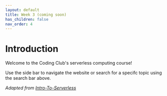 ```yaml
---
layout: default
title: Week 3 (coming soon)
has_children: false
nav_order: 4
---
```

# Introduction

Welcome to the Coding Club's serverless computing course!

Use the side bar to navigate the website or search for a specifc topic using the search bar above.

*Adapted from [Intro-To-Serverless](https://github.com/bitprj/Intro-To-Serverless)*